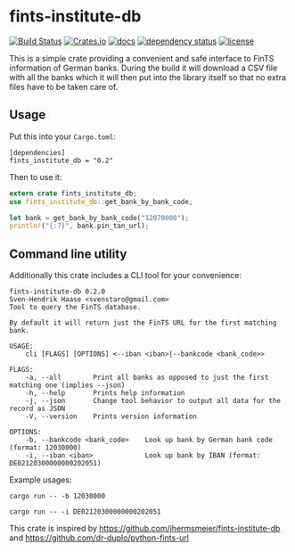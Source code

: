 # fints-institute-db
[![Build Status](https://travis-ci.com/svenstaro/fints-institute-db.svg?branch=master)](https://travis-ci.com/svenstaro/fints-institute-db)
[![Crates.io](https://img.shields.io/crates/v/fints-institute-db.svg)](https://crates.io/crates/fints-institute-db)
[![docs](https://docs.rs/fints-institute-db/badge.svg)](https://docs.rs/fints-institute-db)
[![dependency status](https://deps.rs/repo/github/svenstaro/fints-institute-db/status.svg)](https://deps.rs/repo/github/svenstaro/fints-institute-db)
[![license](http://img.shields.io/badge/license-MIT-blue.svg)](https://github.com/svenstaro/fints-institute-db/blob/master/LICENSE)

This is a simple crate providing a convenient and safe interface to FinTS information of German banks.
During the build it will download a CSV file with all the banks which it will then put into the library itself so that no extra files have to be taken care of.

## Usage

Put this into your `Cargo.toml`:

    [dependencies]
    fints_institute_db = "0.2"

Then to use it:

```rust
extern crate fints_institute_db;
use fints_institute_db::get_bank_by_bank_code;

let bank = get_bank_by_bank_code("12070000");
println!("{:?}", bank.pin_tan_url);
```

## Command line utility

Additionally this crate includes a CLI tool for your convenience:

    fints-institute-db 0.2.0
    Sven-Hendrik Haase <svenstaro@gmail.com>
    Tool to query the FinTS database.
    
    By default it will return just the FinTS URL for the first matching bank.
    
    USAGE:
        cli [FLAGS] [OPTIONS] <--iban <iban>|--bankcode <bank_code>>
    
    FLAGS:
        -a, --all        Print all banks as opposed to just the first matching one (implies --json)
        -h, --help       Prints help information
        -j, --json       Change tool behavior to output all data for the record as JSON
        -V, --version    Prints version information
    
    OPTIONS:
        -b, --bankcode <bank_code>    Look up bank by German bank code (format: 12030000)
        -i, --iban <iban>             Look up bank by IBAN (format: DE02120300000000202051)

Example usages:

    cargo run -- -b 12030000

    cargo run -- -i DE02120300000000202051

This crate is inspired by https://github.com/jhermsmeier/fints-institute-db and https://github.com/dr-duplo/python-fints-url
